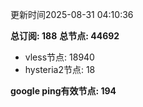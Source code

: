 更新时间2025-08-31 04:10:36

**总订阅: 188**
**总节点: 44692**
- vless节点: 18940
- hysteria2节点: 18

**google ping有效节点: 194**
